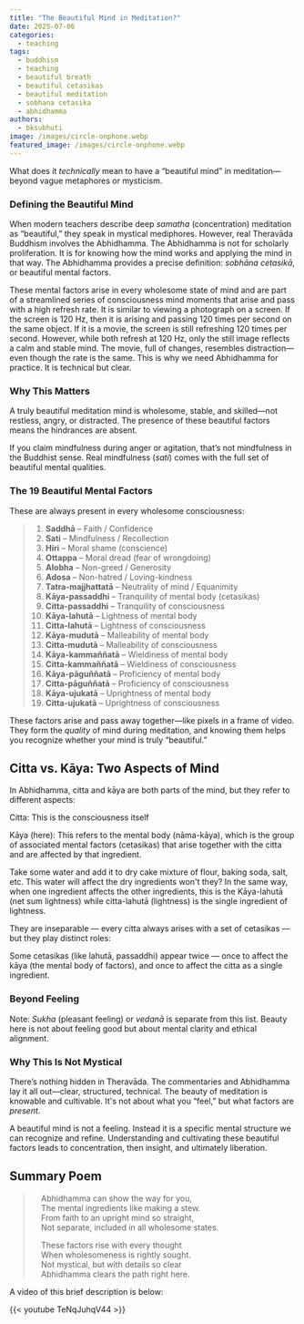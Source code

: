 ```yaml
---
title: "The Beautiful Mind in Meditation?"
date: 2025-07-06
categories: 
  - teaching
tags: 
  - buddhism
  - teaching
  - beautiful breath
  - beautiful cetasikas
  - beautiful meditation
  - sobhana cetasika
  - abhidhamma
authors: 
  - bksubhuti
image: /images/circle-onphone.webp
featured_image: /images/circle-onphone.webp
---
```


What does it *technically* mean to have a “beautiful mind” in meditation—beyond vague metaphores or mysticism.

### Defining the Beautiful Mind

When modern teachers describe deep *samatha* (concentration) meditation as “beautiful,” they speak in mystical mediphores. However, real Theravāda Buddhism involves the Abhidhamma. The Abhidhamma is not for scholarly proliferation.  It is for knowing how the mind works and applying the mind in that way.  The Abhidhamma provides a precise definition: *sobhāna cetasikā*, or beautiful mental factors.

These mental factors arise in every wholesome state of mind and are part of a streamlined series of consciousness mind moments that arise and pass with a high refresh rate.  It is similar to viewing a photograph on a screen.  If the screen is 120 Hz, then it is arising and passing 120 times per second on the same object.  If it is a movie, the screen is still refreshing 120 times per second.  However, while both refresh at 120 Hz, only the still image reflects a calm and stable mind. The movie, full of changes, resembles distraction—even though the rate is the same.  This is why we need Abhidhamma for practice.  It is technical but clear.  

### Why This Matters

A truly beautiful meditation mind is wholesome, stable, and skilled—not restless, angry, or distracted. The presence of these beautiful factors means the hindrances are absent.

If you claim mindfulness during anger or agitation, that’s not mindfulness in the Buddhist sense. Real mindfulness (*sati*) comes with the full set of beautiful mental qualities.

### The 19 Beautiful Mental Factors

These are always present in every wholesome consciousness:

> 1. **Saddhā** – Faith / Confidence  
> 2. **Sati** – Mindfulness / Recollection  
> 3. **Hiri** – Moral shame (conscience)  
> 4. **Ottappa** – Moral dread (fear of wrongdoing)  
> 5. **Alobha** – Non-greed / Generosity  
> 6. **Adosa** – Non-hatred / Loving-kindness  
> 7. **Tatra-majjhattatā** – Neutrality of mind / Equanimity  
> 8. **Kāya-passaddhi** – Tranquility of mental body (cetasikas)  
> 9. **Citta-passaddhi** – Tranquility of consciousness  
> 10. **Kāya-lahutā** – Lightness of mental body  
> 11. **Citta-lahutā** – Lightness of consciousness  
> 12. **Kāya-mudutā** – Malleability of mental body  
> 13. **Citta-mudutā** – Malleability of consciousness  
> 14. **Kāya-kammaññatā** – Wieldiness of mental body  
> 15. **Citta-kammaññatā** – Wieldiness of consciousness  
> 16. **Kāya-pāguññatā** – Proficiency of mental body  
> 17. **Citta-pāguññatā** – Proficiency of consciousness  
> 18. **Kāya-ujukatā** – Uprightness of mental body  
> 19. **Citta-ujukatā** – Uprightness of consciousness  


These factors arise and pass away together—like pixels in a frame of video. They form the *quality* of mind during meditation, and knowing them helps you recognize whether your mind is truly “beautiful.”

## Citta vs. Kāya: Two Aspects of Mind
In Abhidhamma, citta and kāya are both parts of the mind, but they refer to different aspects:

Citta: This is the consciousness itself 

Kāya (here): This refers to the mental body (nāma-kāya), which is the group of associated mental factors (cetasikas) that arise together with the citta and are affected by that ingredient.

Take some water and add it to dry cake mixture of flour, baking soda, salt, etc.  This water will affect the dry ingredients won't they?  In the same way, when one ingredient  affects the other ingredients, this is the Kāya-lahutā (net sum lightness) while citta-lahutā (lightness) is the single ingredient of lightness.  

They are inseparable — every citta always arises with a set of cetasikas — but they play distinct roles:

Some cetasikas (like lahutā, passaddhi) appear twice — once to affect the kāya (the mental body of factors), and once to affect the citta as a single ingredient.


### Beyond Feeling

Note: *Sukha* (pleasant feeling) or *vedanā* is separate from this list. Beauty here is not about feeling good but about mental clarity and ethical alignment.

### Why This Is Not Mystical

There’s nothing hidden in Theravāda. The commentaries and Abhidhamma lay it all out—clear, structured, technical. The beauty of meditation is knowable and cultivable. It's not about what you “feel,” but what factors are *present*.

A beautiful mind is not a feeling.  Instead it is a specific mental structure we can recognize and refine.  Understanding and cultivating these beautiful factors leads to concentration, then insight, and ultimately liberation.  

## Summary Poem
> &nbsp;&nbsp;&nbsp;&nbsp;Abhidhamma can show the way for you,  
> &nbsp;&nbsp;&nbsp;&nbsp;The mental ingredients like making a stew.  
> &nbsp;&nbsp;&nbsp;&nbsp;From faith to an upright mind so straight,  
> &nbsp;&nbsp;&nbsp;&nbsp;Not separate, included in all wholesome states.  
>  
> &nbsp;&nbsp;&nbsp;&nbsp;These factors rise with every thought  
> &nbsp;&nbsp;&nbsp;&nbsp;When wholesomeness is rightly sought.  
> &nbsp;&nbsp;&nbsp;&nbsp;Not mystical, but with details so clear  
> &nbsp;&nbsp;&nbsp;&nbsp;Abhidhamma clears the path right here.  


A video of this brief description is below:

{{< youtube TeNqJuhqV44 >}}
